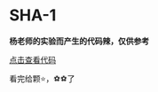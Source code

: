 # SHA-1
**杨老师的实验而产生的代码辣，仅供参考**

[点击查看代码](https://github.com/SmoG079/SHA-1/blob/master/SHA-1.C)

看完给颗:star:，:soccer::soccer:了
